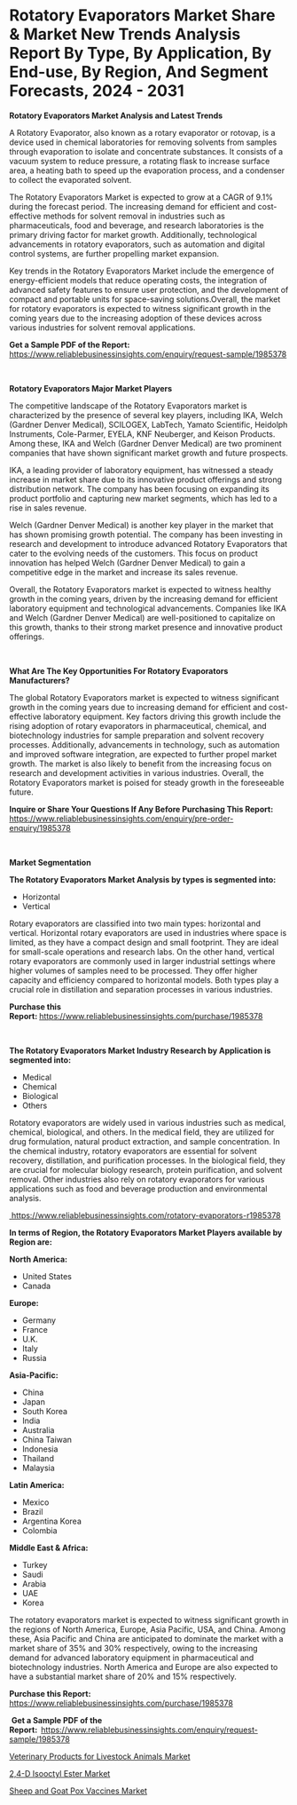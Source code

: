 <p><h1>Rotatory Evaporators Market Share & Market New Trends Analysis Report By Type, By Application, By End-use, By Region, And Segment Forecasts, 2024 - 2031</h1></p><p><strong>Rotatory Evaporators Market Analysis and Latest Trends</strong></p>
<p><p>A Rotatory Evaporator, also known as a rotary evaporator or rotovap, is a device used in chemical laboratories for removing solvents from samples through evaporation to isolate and concentrate substances. It consists of a vacuum system to reduce pressure, a rotating flask to increase surface area, a heating bath to speed up the evaporation process, and a condenser to collect the evaporated solvent.</p><p>The Rotatory Evaporators Market is expected to grow at a CAGR of 9.1% during the forecast period. The increasing demand for efficient and cost-effective methods for solvent removal in industries such as pharmaceuticals, food and beverage, and research laboratories is the primary driving factor for market growth. Additionally, technological advancements in rotatory evaporators, such as automation and digital control systems, are further propelling market expansion.</p><p>Key trends in the Rotatory Evaporators Market include the emergence of energy-efficient models that reduce operating costs, the integration of advanced safety features to ensure user protection, and the development of compact and portable units for space-saving solutions.Overall, the market for rotatory evaporators is expected to witness significant growth in the coming years due to the increasing adoption of these devices across various industries for solvent removal applications.</p></p>
<p><strong>Get a Sample PDF of the Report:&nbsp;</strong> <a href="https://www.reliablebusinessinsights.com/enquiry/request-sample/1985378">https://www.reliablebusinessinsights.com/enquiry/request-sample/1985378</a></p>
<p>&nbsp;</p>
<p><strong>Rotatory Evaporators Major Market Players</strong></p>
<p><p>The competitive landscape of the Rotatory Evaporators market is characterized by the presence of several key players, including IKA, Welch (Gardner Denver Medical), SCILOGEX, LabTech, Yamato Scientific, Heidolph Instruments, Cole-Parmer, EYELA, KNF Neuberger, and Keison Products. Among these, IKA and Welch (Gardner Denver Medical) are two prominent companies that have shown significant market growth and future prospects.</p><p>IKA, a leading provider of laboratory equipment, has witnessed a steady increase in market share due to its innovative product offerings and strong distribution network. The company has been focusing on expanding its product portfolio and capturing new market segments, which has led to a rise in sales revenue.</p><p>Welch (Gardner Denver Medical) is another key player in the market that has shown promising growth potential. The company has been investing in research and development to introduce advanced Rotatory Evaporators that cater to the evolving needs of the customers. This focus on product innovation has helped Welch (Gardner Denver Medical) to gain a competitive edge in the market and increase its sales revenue.</p><p>Overall, the Rotatory Evaporators market is expected to witness healthy growth in the coming years, driven by the increasing demand for efficient laboratory equipment and technological advancements. Companies like IKA and Welch (Gardner Denver Medical) are well-positioned to capitalize on this growth, thanks to their strong market presence and innovative product offerings.</p></p>
<p>&nbsp;</p>
<p><strong>What Are The Key Opportunities For Rotatory Evaporators Manufacturers?</strong></p>
<p><p>The global Rotatory Evaporators market is expected to witness significant growth in the coming years due to increasing demand for efficient and cost-effective laboratory equipment. Key factors driving this growth include the rising adoption of rotary evaporators in pharmaceutical, chemical, and biotechnology industries for sample preparation and solvent recovery processes. Additionally, advancements in technology, such as automation and improved software integration, are expected to further propel market growth. The market is also likely to benefit from the increasing focus on research and development activities in various industries. Overall, the Rotatory Evaporators market is poised for steady growth in the foreseeable future.</p></p>
<p><strong>Inquire or Share Your Questions If Any Before Purchasing This Report:</strong> <a href="https://www.reliablebusinessinsights.com/enquiry/pre-order-enquiry/1985378">https://www.reliablebusinessinsights.com/enquiry/pre-order-enquiry/1985378</a></p>
<p>&nbsp;</p>
<p><strong>Market Segmentation</strong></p>
<p><strong>The Rotatory Evaporators Market Analysis by types is segmented into:</strong></p>
<p><ul><li>Horizontal</li><li>Vertical</li></ul></p>
<p><p>Rotary evaporators are classified into two main types: horizontal and vertical. Horizontal rotary evaporators are used in industries where space is limited, as they have a compact design and small footprint. They are ideal for small-scale operations and research labs. On the other hand, vertical rotary evaporators are commonly used in larger industrial settings where higher volumes of samples need to be processed. They offer higher capacity and efficiency compared to horizontal models. Both types play a crucial role in distillation and separation processes in various industries.</p></p>
<p><strong>Purchase this Report:&nbsp;</strong><a href="https://www.reliablebusinessinsights.com/purchase/1985378">https://www.reliablebusinessinsights.com/purchase/1985378</a></p>
<p>&nbsp;</p>
<p><strong>The Rotatory Evaporators Market Industry Research by Application is segmented into:</strong></p>
<p><ul><li>Medical</li><li>Chemical</li><li>Biological</li><li>Others</li></ul></p>
<p><p>Rotatory evaporators are widely used in various industries such as medical, chemical, biological, and others. In the medical field, they are utilized for drug formulation, natural product extraction, and sample concentration. In the chemical industry, rotatory evaporators are essential for solvent recovery, distillation, and purification processes. In the biological field, they are crucial for molecular biology research, protein purification, and solvent removal. Other industries also rely on rotatory evaporators for various applications such as food and beverage production and environmental analysis.</p></p>
<p><a href="https://www.reliablebusinessinsights.com/rotatory-evaporators-r1985378">&nbsp;https://www.reliablebusinessinsights.com/rotatory-evaporators-r1985378</a></p>
<p><strong>In terms of Region, the Rotatory Evaporators Market Players available by Region are:</strong></p>
<p>
    <p> <strong> North America: </strong>
        <ul>
            <li>United States</li>
            <li>Canada</li>
        </ul>
        </p> 
    <p> <strong> Europe: </strong>
        <ul>
            <li>Germany</li>
            <li>France</li>
            <li>U.K.</li>
            <li>Italy</li>
            <li>Russia</li>
        </ul>
        </p> 
    <p> <strong> Asia-Pacific: </strong>
        <ul>
            <li>China</li>
            <li>Japan</li>
            <li>South Korea</li>
            <li>India</li>
            <li>Australia</li>
            <li>China Taiwan</li>
            <li>Indonesia</li>
            <li>Thailand</li>
            <li>Malaysia</li>
        </ul>
        </p> 
    <p> <strong> Latin America: </strong>
        <ul>
            <li>Mexico</li>
            <li>Brazil</li>
            <li>Argentina Korea</li>
            <li>Colombia</li>
        </ul>
        </p> 
    <p> <strong> Middle East & Africa: </strong>
        <ul>
            <li>Turkey</li>
            <li>Saudi</li>
            <li>Arabia</li>
            <li>UAE</li>
            <li>Korea</li>
        </ul>
    </p>
    </p>
<p><p>The rotatory evaporators market is expected to witness significant growth in the regions of North America, Europe, Asia Pacific, USA, and China. Among these, Asia Pacific and China are anticipated to dominate the market with a market share of 35% and 30% respectively, owing to the increasing demand for advanced laboratory equipment in pharmaceutical and biotechnology industries. North America and Europe are also expected to have a substantial market share of 20% and 15% respectively.</p></p>
<p><strong>Purchase this Report: </strong><a href="https://www.reliablebusinessinsights.com/purchase/1985378">https://www.reliablebusinessinsights.com/purchase/1985378</a></p>
<p>&nbsp;<strong>Get a Sample PDF of the Report:&nbsp;&nbsp;</strong><a href="https://www.reliablebusinessinsights.com/enquiry/request-sample/1985378">https://www.reliablebusinessinsights.com/enquiry/request-sample/1985378</a></p>
<p><strong></strong></p>
<p><p><a href="https://www.linkedin.com/pulse/emerging-trends-veterinary-products-livestock-animals-market-gkkif">Veterinary Products for Livestock Animals Market</a></p><p><a href="https://www.linkedin.com/pulse/global-24-d-isooctyl-ester-market-projected-grow-cagr-121-forcasted-f5mtf">2,4-D Isooctyl Ester Market</a></p><p><a href="https://www.linkedin.com/pulse/sheep-goat-pox-vaccines-market-overview-global-trends-future-i9vuf">Sheep and Goat Pox Vaccines Market</a></p></p>